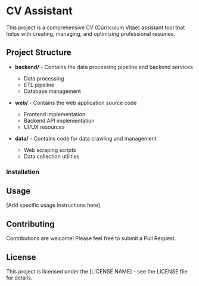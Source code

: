 # CV Assistant

This project is a comprehensive CV (Curriculum Vitae) assistant tool that helps with creating, managing, and optimizing professional resumes.

## Project Structure

- **backend/** - Contains the data processing pipeline and backend services
    - Data processing
    - ETL pipeline
    - Database management

- **web/** - Contains the web application source code
    - Frontend implementation
    - Backend API implementation
    - UI/UX resources

- **data/** - Contains code for data crawling and management
    - Web scraping scripts
    - Data collection utilities


### Installation


## Usage

[Add specific usage instructions here]

## Contributing

Contributions are welcome! Please feel free to submit a Pull Request.

## License

This project is licensed under the [LICENSE NAME] - see the LICENSE file for details.